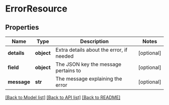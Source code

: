 # ErrorResource

## Properties
Name | Type | Description | Notes
------------ | ------------- | ------------- | -------------
**details** | **object** | Extra details about the error, if needed | [optional] 
**field** | **object** | The JSON key the message pertains to | [optional] 
**message** | **str** | The message explaining the error | [optional] 

[[Back to Model list]](../README.md#documentation-for-models) [[Back to API list]](../README.md#documentation-for-api-endpoints) [[Back to README]](../README.md)


